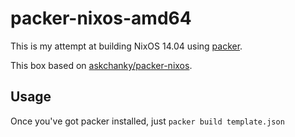 packer-nixos-amd64
============

This is my attempt at building NixOS 14.04 using [packer](http://packer.io).

This box based on [askchanky/packer-nixos](https://github.com/raskchanky/packer-nixos).

Usage
-----

Once you've got packer installed, just `packer build template.json`
